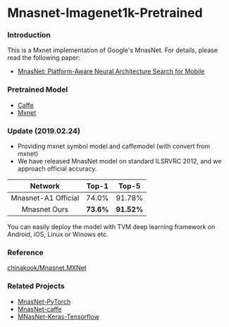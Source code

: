 # Mnasnet-Imagenet1k-Pretrained

### Introduction

This is a Mxnet implementation of Google's MnasNet. For details, please read the following paper:

- [MnasNet: Platform-Aware Neural Architecture Search for Mobile](https://arxiv.org/pdf/1807.11626.pdf)


### Pretrained Model

+ [Caffe](https://pan.baidu.com/s/1FOmVKyiYcNWqkT9X5YcyLQ)
+ [Mxnet](https://pan.baidu.com/s/1MyZM2VpKMItBFunWMTnt6Q)


### Update (2019.02.24)
+ Providing mxnet symbol model  and caffemodel (with convert from mxnet)
+ We have released MnasNet model on standard ILSRVRC 2012, and we approach official accuracy.

| Network    | Top-1   |   Top-5   |
  :------:   | :----:  |   :-----:  
| Mnasnet-A1 Official    |  74.0%  |   91.78%   |
| Mnasnet Ours        |  **73.6%**  |   **91.52%**   |

You can easily deploy the model with TVM deep learning framework on Android, iOS, Linux or Winows etc.

### Reference

[chinakook/Mnasnet.MXNet](https://github.com/chinakook/Mnasnet.MXNet)

### Related Projects

- [MnasNet-PyTorch](https://github.com/AnjieZheng/MnasNet-PyTorch)
- [MnasNet-caffe](https://github.com/LiJianfei06/MnasNet-caffe)
- [MNasNet-Keras-Tensorflow](https://github.com/Shathe/MNasNet-Keras-Tensorflow)
